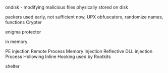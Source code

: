 ondisk - modifying malicious files physically stored on disk

packers used early, not sufficient now, UPX
obfuscators, randomize names, functions
Crypter

enigma protector

in memory 

PE injection
Remote Process Memory Injection
Reflective DLL injection
Process Hollowing
Inline Hooking used by Rootkits

shelter